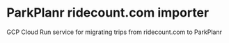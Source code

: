 # ParkPlanr ridecount.com importer
GCP Cloud Run service for migrating trips from ridecount.com to ParkPlanr
